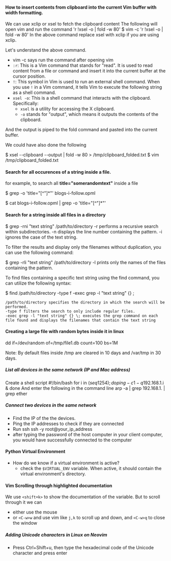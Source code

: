 #### How to insert contents from clipboard into the current Vim buffer with width formatting.
We can use xclip or xsel to fetch the clipboard content
The following will open vim and run the command 'r !xsel -o | fold -w 80'
$ vim -c 'r !xsel -o | fold -w 80'
In the above command replace xsel with xclip if you are using xclip.

Let's understand the above command. 
- vim -c  says run the command after opening vim
- `:r`: This is a Vim command that stands for "read". It is used to read content from a file or
command and insert it into the current buffer at the cursor position.
- `!`: This symbol in Vim is used to run an external shell command. When you use `!` in a Vim command, 
it tells Vim to execute the following string as a shell command.
- `xsel -o`: This is a shell command that interacts with the clipboard. Specifically:
  - `xsel` is a utility for accessing the X clipboard.
  - `-o` stands for "output", which means it outputs the contents of the clipboard.

And the output is piped to the fold command and pasted into the current buffer.

We could have also done the following

$ xsel --clipboard --output | fold -w 80 > /tmp/clipboard_folded.txt
$ vim /tmp/clipboard_folded.txt

#### Search for all occurences of a string inside a file. 
for example, to search all **title="somerandomtext"** inside a file  

$ grep -o 'title="[^"]*"' blogs-i-follow.opml

$ cat blogs-i-follow.opml | grep -o 'title="[^"]*"' 

#### Search for a string inside all files in a directory
$ grep -rni "text string" /path/to/directory
     -r performs a recursive search within subdirectories.
     -n displays the line number containing the pattern.
     -i ignores the case of the text string.



To filter the results and display only the filenames without duplication, you can use the following command:

$ grep -rli "text string" /path/to/directory
    -l prints only the names of the files containing the pattern.

To find files containing a specific text string using the find command, you can utilize the following syntax:

$ find /path/to/directory -type f -exec grep -l "text string" {} \;

    /path/to/directory specifies the directory in which the search will be performed.
    -type f filters the search to only include regular files.
    -exec grep -l "text string" {} \; executes the grep command on each file found and displays the filenames that contain the text string

#### Creating a large file with random bytes inside it in linux
dd if=/dev/random of=/tmp/file1.db count=100 bs=1M

Note: By default files inside /tmp are cleared in 10 days and  /var/tmp in 30 days. 

##### List all devices in the same network (IP and Mac address)
Create a shell script 
#!/bin/bash
for i in $(seq 1 254); do
    ping -c 1 -q 192.168.1.$i &
done 
And enter the following in the command line 
arp -a | grep 192.168.1. | grep ether

##### Connect two devices in the same network
* Find the IP of the the devices.
* Ping the IP addresses to check if they are connected
* Run ssh
ssh -y root@your_ip_address
* after typing the password of the host computer in your client computer, you would
have successfully connected to the computer

#### Python Virtual Environment
* How do we know if a virtual environment is active?
	* check the `$VIRTUAL_ENV` variable. When active, it should contain the virtual 
environment's directory.


#### Vim Scrolling through highlighted documentation
We use `<shift+k>` to show the documentation of the variable. But to scroll through it we 
can 
* either use the mouse
* or `<C-w>w` and use vim like `j,k` to scroll up and down, and `<C-w>q` to close the 
window

##### Adding Unicode characters in Linux on Neovim
* Press Ctrl+Shift+u, then type the hexadecimal code of the Unicode character and press 
enter

